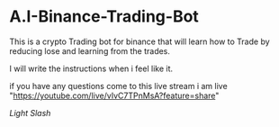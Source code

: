 # A.I-Binance-Trading-Bot
This is a crypto Trading bot for binance that will learn how to Trade by reducing lose and learning from the trades.

I will write the instructions when i feel like it.

if you have any questions come to this live stream i am live "https://youtube.com/live/vIvC7TPnMsA?feature=share"

*Light Slash*

